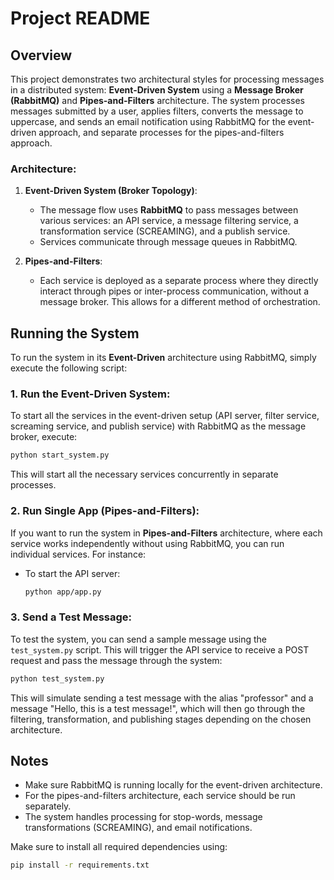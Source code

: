 
# Project README

## Overview

This project demonstrates two architectural styles for processing messages in a distributed system: **Event-Driven System** using a **Message Broker (RabbitMQ)** and **Pipes-and-Filters** architecture. The system processes messages submitted by a user, applies filters, converts the message to uppercase, and sends an email notification using RabbitMQ for the event-driven approach, and separate processes for the pipes-and-filters approach.

### Architecture:
1. **Event-Driven System (Broker Topology)**:
   - The message flow uses **RabbitMQ** to pass messages between various services: an API service, a message filtering service, a transformation service (SCREAMING), and a publish service.
   - Services communicate through message queues in RabbitMQ.
   
2. **Pipes-and-Filters**:
   - Each service is deployed as a separate process where they directly interact through pipes or inter-process communication, without a message broker. This allows for a different method of orchestration.

## Running the System

To run the system in its **Event-Driven** architecture using RabbitMQ, simply execute the following script:

### 1. **Run the Event-Driven System**:

To start all the services in the event-driven setup (API server, filter service, screaming service, and publish service) with RabbitMQ as the message broker, execute:

```bash
python start_system.py
```

This will start all the necessary services concurrently in separate processes.

### 2. **Run Single App (Pipes-and-Filters)**:

If you want to run the system in **Pipes-and-Filters** architecture, where each service works independently without using RabbitMQ, you can run individual services. For instance:

- To start the API server:
  ```bash
  python app/app.py
  ```

### 3. **Send a Test Message**:

To test the system, you can send a sample message using the `test_system.py` script. This will trigger the API service to receive a POST request and pass the message through the system:

```bash
python test_system.py
```

This will simulate sending a test message with the alias "professor" and a message "Hello, this is a test message!", which will then go through the filtering, transformation, and publishing stages depending on the chosen architecture.

## Notes
- Make sure RabbitMQ is running locally for the event-driven architecture.
- For the pipes-and-filters architecture, each service should be run separately.
- The system handles processing for stop-words, message transformations (SCREAMING), and email notifications.

Make sure to install all required dependencies using:

```bash
pip install -r requirements.txt
```
```
